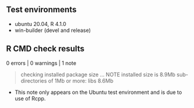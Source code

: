 ## Test environments
* ubuntu 20.04, R 4.1.0
* win-builder (devel and release)

## R CMD check results
0 errors | 0 warnings | 1 note

> checking installed package size ... NOTE
    installed size is  8.9Mb
    sub-directories of 1Mb or more:
      libs   8.6Mb

* This note only appears on the Ubuntu test environment and is due to use of Rcpp.
